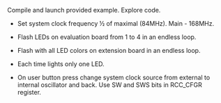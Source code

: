 Compile and launch provided example. Explore
code.

- Set system clock frequency ½ of maximal (84MHz). Main - 168MHz.

- Flash LEDs on evaluation board from 1 to 4 in an
endless loop.

- Flash with all LED colors on extension board in an
endless loop.

- Each time lights only one LED.

- On user button press change system clock source
from external to internal oscillator and back. Use SW
and SWS bits in RCC_CFGR register.
